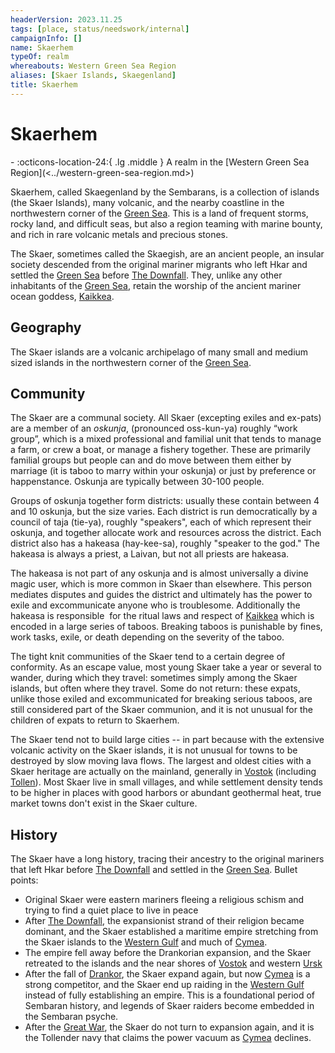 ```yaml
---
headerVersion: 2023.11.25
tags: [place, status/needswork/internal]
campaignInfo: []
name: Skaerhem
typeOf: realm
whereabouts: Western Green Sea Region
aliases: [Skaer Islands, Skaegenland]
title: Skaerhem
---
```

# Skaerhem
<div class="grid cards ext-narrow-margin ext-one-column" markdown>
-    :octicons-location-24:{ .lg .middle } A realm in the [Western Green Sea Region](<../western-green-sea-region.md>)  
</div>




Skaerhem, called Skaegenland by the Sembarans, is a collection of islands (the Skaer Islands), many volcanic, and the nearby coastline in the northwestern corner of the [Green Sea](<../../green-sea.md>). This is a land of frequent storms, rocky land, and difficult seas, but also a region teaming with marine bounty, and rich in rare volcanic metals and precious stones. 

The Skaer, sometimes called the Skaegish, are an ancient people, an insular society descended from the original mariner migrants who left Hkar and settled the [Green Sea](<../../green-sea.md>) before [The Downfall](<../../../events/ancient/the-downfall.md>). They, unlike any other inhabitants of the [Green Sea](<../../green-sea.md>), retain the worship of the ancient mariner ocean goddess, [Kaikkea](<../../../cosmology/gods/incorporeal-gods/kaikkea.md>).
## Geography

The Skaer islands are a volcanic archipelago of many small and medium sized islands in the northwestern corner of the [Green Sea](<../../green-sea.md>). 
## Community

The Skaer are a communal society. All Skaer (excepting exiles and ex-pats) are a member of an *oskunja*, (pronounced oss-kun-ya) roughly “work group”, which is a mixed professional and familial unit that tends to manage a farm, or crew a boat, or manage a fishery together. These are primarily familial groups but people can and do move between them either by marriage (it is taboo to marry within your oskunja) or just by preference or happenstance. Oskunja are typically between 30-100 people.

Groups of oskunja together form districts: usually these contain between 4 and 10 oskunja, but the size varies. Each district is run democratically by a council of taja (tie-ya), roughly "speakers", each of which represent their oskunja, and together allocate work and resources across the district. Each district also has a hakeasa (hay-kee-sa), roughly "speaker to the god." The hakeasa is always a priest, a Laivan, but not all priests are hakeasa. 

The hakeasa is not part of any oskunja and is almost universally a divine magic user, which is more common in Skaer than elsewhere. This person mediates disputes and guides the district and ultimately has the power to exile and excommunicate anyone who is troublesome. Additionally the hakeasa is responsible  for the ritual laws and respect of [Kaikkea](<../../../cosmology/gods/incorporeal-gods/kaikkea.md>) which is encoded in a large series of taboos. Breaking taboos is punishable by fines, work tasks, exile, or death depending on the severity of the taboo.

The tight knit communities of the Skaer tend to a certain degree of conformity. As an escape value, most young Skaer take a year or several to wander, during which they travel: sometimes simply among the Skaer islands, but often where they travel. Some do not return: these expats, unlike those exiled and excommunicated for breaking serious taboos, are still considered part of the Skaer communion, and it is not unusual for the children of expats to return to Skaerhem. 

The Skaer tend not to build large cities -- in part because with the extensive volcanic activity on the Skaer islands, it is not unusual for towns to be destroyed by slow moving lava flows. The largest and oldest cities with a Skaer heritage are actually on the mainland, generally in [Vostok](<../vostok/vostok.md>) (including [Tollen](<../tollen/tollen.md>)). Most Skaer live in small villages, and while settlement density tends to be higher in places with good harbors or abundant geothermal heat, true market towns don't exist in the Skaer culture. 
## History

The Skaer have a long history, tracing their ancestry to the original mariners that left Hkar before [The Downfall](<../../../events/ancient/the-downfall.md>) and settled in the [Green Sea](<../../green-sea.md>). Bullet points:

- Original Skaer were eastern mariners fleeing a religious schism and trying to find a quiet place to live in peace
- After [The Downfall](<../../../events/ancient/the-downfall.md>), the expansionist strand of their religion became dominant, and the Skaer established a maritime empire stretching from the Skaer islands to the [Western Gulf](<../western-gulf.md>) and much of [Cymea](<../cymea/cymea.md>). 
- The empire fell away before the Drankorian expansion, and the Skaer retreated to the islands and the near shores of [Vostok](<../vostok/vostok.md>) and western [Ursk](<../../northern-green-sea/ursk.md>)
- After the fall of [Drankor](<../../../history/drankorian-era/drankorian-empire.md>), the Skaer expand again, but now [Cymea](<../cymea/cymea.md>) is a strong competitor, and the Skaer end up raiding in the [Western Gulf](<../western-gulf.md>) instead of fully establishing an empire. This is a foundational period of Sembaran history, and legends of Skaer raiders become embedded in the Sembaran psyche. 
- After the [Great War](<../../../events/1500s/great-war.md>), the Skaer do not turn to expansion again, and it is the Tollender navy that claims the power vacuum as [Cymea](<../cymea/cymea.md>) declines. 